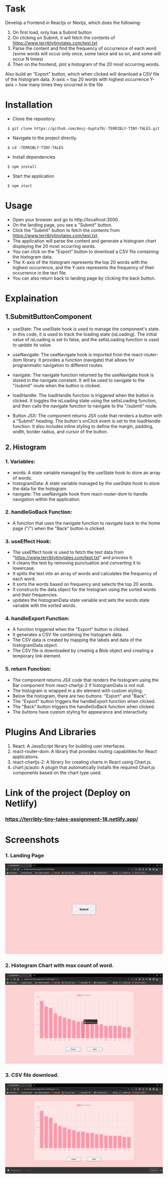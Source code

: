 # Task 
Develop a frontend in Reactjs or Nextjs, which does the following:

1. On first load, only has a Submit button
2. On clicking on Submit, it will fetch the contents of https://www.terriblytinytales.com/test.txt
3. Parse the content and find the frequency of occurrence of each word (some words will occur only once, some twice and so  on, and some will occur N times)
4. Then on the frontend, plot a histogram of the 20 most occurring words.

Also build an "Export" button, which when clicked will download a CSV file of the histogram data.
X-axis = top 20 words with highest occurrence Y-axis = how many times they occurred in the file

# Installation

* Clone the repository.
``` 
 $ git clone https://github.com/Anuj-Gupta79/-TERRIBLY-TINY-TALES.git
``` 

* Navigate to the project directly.
``` 
 $ cd -TERRIBLY-TINY-TALES
```

* Install dependencies
```
 $ npm install
```

* Start the application
```
 $ npm start
```

# Usage

* Open your browser and go to http://localhost:3000.
* On the landing page, you see a "Submit" button.
* Click the "Submit" button to fetch the contents from https://www.terriblytinytales.com/test.txt.
* The application will parse the content and generate a histogram chart displaying the 20 most occurring words.
* You can click on the "Export" button to download a CSV file containing the histogram data.
* The X-axis of the histogram represents the top 20 words with the highest occurrence, and the Y-axis represents the frequency of their occurrence in the text file.
* You can also return back to landing page by clicking the back button.


# Explaination
## 1.SubmitButtonComponent

* useState: The useState hook is used to manage the component's state. In this code, it is used to track the loading state (isLoading). The initial value of isLoading is set to false, and the setIsLoading function is used to update its value.

* useNavigate: The useNavigate hook is imported from the react-router-dom library. It provides a function (navigate) that allows for programmatic navigation to different routes.

* navigate: The navigate function returned by the useNavigate hook is stored in the navigate constant. It will be used to navigate to the "/submit" route when the button is clicked.

* loadHandle: The loadHandle function is triggered when the button is clicked. It toggles the isLoading state using the setIsLoading function, and then calls the navigate function to navigate to the "/submit" route.

* Button JSX: The component returns JSX code that renders a button with a "Submit" heading. The button's onClick event is set to the loadHandle function. It also includes inline styling to define the margin, padding, width, border radius, and cursor of the button.


## 2. Histogram
### 1. Variables:
 * words: A state variable managed by the useState hook to store an array of words.
 * histogramData: A state variable managed by the useState hook to store the data for the histogram.
 * navigate: The useNavigate hook from react-router-dom to handle navigation within the application.

### 2. handleGoBack Function:
 * A function that uses the navigate function to navigate back to the home page ("/") when the "Back" button is clicked.

### 3. useEffect Hook:
 * The useEffect hook is used to fetch the text data from "https://www.terriblytinytales.com/test.txt" and process it.
 * It cleans the text by removing punctuation and converting it to lowercase.
 * It splits the text into an array of words and calculates the frequency of each word.
 * It sorts the words based on frequency and selects the top 20 words.
 * It constructs the data object for the histogram using the sorted words and their frequencies.
 * updates the histogramData state variable and sets the words state variable with the sorted words.

### 4. handleExport Function:
 * A function triggered when the "Export" button is clicked.
 * It generates a CSV file containing the histogram data.
 * The CSV data is created by mapping the labels and data of the histogramData object.
 * The CSV file is downloaded by creating a Blob object and creating a temporary link element.

### 5. return Function:
 * The component returns JSX code that renders the histogram using the Bar component from react-chartjs-2 if histogramData is not null.
 * The histogram is wrapped in a div element with custom styling.
 * Below the histogram, there are two buttons: "Export" and "Back".
 * The "Export" button triggers the handleExport function when clicked.
 * The "Back" button triggers the handleGoBack function when clicked.
 * The buttons have custom styling for appearance and interactivity.
 
 # Plugins And Libraries
 1. React: A JavaScript library for building user interfaces.
 2. react-router-dom: A library that provides routing capabilities for React applications.
 3. react-chartjs-2: A library for creating charts in React using Chart.js.
 4. chart.js/auto: A plugin that automatically installs the required Chart.js components based on the chart type used.
 


# Link of the project (Deploy on Netlify)

### https://terribly-tiny-tales-assignment-18.netlify.app/

# Screenshots
### 1. Landing Page 

 ![Screenshot](ScreenShots/SubmitPage.png)
 
### 2. Histogram Chart with max count of word.

 ![Screenshot](ScreenShots/Histogram.png)
 
### 3. CSV file download.

 ![Screenshot](ScreenShots/CSVDownload.png)
